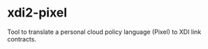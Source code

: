 xdi2-pixel
==========

Tool to translate a personal cloud policy language (Pixel) to XDI link contracts.